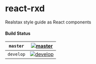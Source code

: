 # react-rxd
Realstax style guide as React components

#### Build Status

| `master`  |   [![master](https://circleci.com/gh/Realstax/react-rxd/tree/master.svg?circle-token=7627b03eca20675838b80a577e51edab0763c613)](https://circleci.com/gh/Realstax/react-rxd/tree/master)  |
|-----------|:----------------------------------------------------------------------------------------------------------------------------------------------------------------------------------------------------:|
| `develop` | [![develop](https://circleci.com/gh/Realstax/react-rxd/tree/develop.svg?circle-token=7627b03eca20675838b80a577e51edab0763c613)](https://circleci.com/gh/Realstax/react-rxd/tree/develop) |
